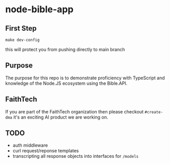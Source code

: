 # node-bible-app

## First Step
`make dev-config`

this will protect you from pushing directly to main branch

## Purpose
The purpose for this repo is to demonstrate proficiency with TypeScript and knowledge of the Node.JS ecosystem using the Bible.API.

## FaithTech
If you are part of the FaithTech organization then please checkout `#create-dma` it's an exciting AI product we are working on.

## TODO
- auth middleware
- curl request/reponse templates
- transcripting all response objects into interfaces for `/models`
